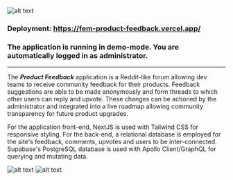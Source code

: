 ![alt text](https://pnguyen-portfolio.vercel.app/detail/desktop/image-productfeedback-hero@2x.jpg)

### Deployment: https://fem-product-feedback.vercel.app/ ###

### The application is running in demo-mode. You are automatically logged in as administrator. ###

----

The ***Product Feedback*** application is a Reddit-like forum allowing dev teams to receive community feedback for their products. Feedback suggestions are able to be made anonymously and form threads to which other users can reply and upvote. These changes can be actioned by the administrator and integrated into a live roadmap allowing community transparency for future product upgrades.

For the application front-end, NextJS is used with Tailwind CSS for responsive styling. For the back-end, a relational database is employed for the site's feedback, comments, upvotes and users to be inter-connected. Supabase's PostgreSQL database is used with Apollo Client/GraphQL for querying and mutating data.


![alt text](https://pnguyen-portfolio.vercel.app/detail/desktop/image-productfeedback-preview-1@2x.jpg)
![alt text](https://pnguyen-portfolio.vercel.app/detail/desktop/image-productfeedback-preview-2@2x.jpg)
